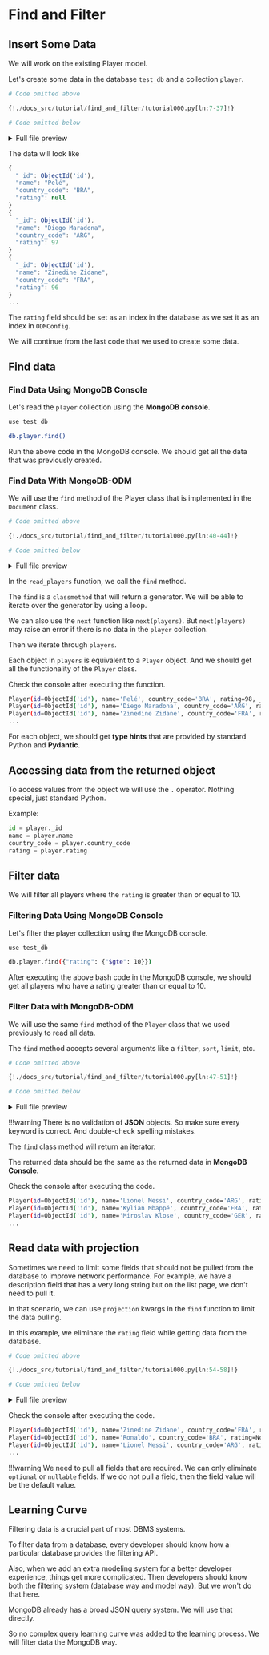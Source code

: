 # Find and Filter

## Insert Some Data

We will work on the existing Player model.

Let's create some data in the database `test_db` and a collection `player`.

```python
# Code omitted above

{!./docs_src/tutorial/find_and_filter/tutorial000.py[ln:7-37]!}

# Code omitted below
```

<details>
<summary>Full file preview</summary>
```Python
{!./docs_src/tutorial/find_and_filter/tutorial000.py!}
```
</details>

The data will look like

```js
{
  "_id": ObjectId('id'),
  "name": "Pelé",
  "country_code": "BRA",
  "rating": null
}
{
  "_id": ObjectId('id'),
  "name": "Diego Maradona",
  "country_code": "ARG",
  "rating": 97
}
{
  "_id": ObjectId('id'),
  "name": "Zinedine Zidane",
  "country_code": "FRA",
  "rating": 96
}
...
```

The `rating` field should be set as an index in the database as we set it as an index in `ODMConfig`.

We will continue from the last code that we used to create some data.

## Find data

### Find Data Using MongoDB Console

Let's read the `player` collection using the **MongoDB console**.

```bash
use test_db

db.player.find()
```

Run the above code in the MongoDB console. We should get all the data that was previously created.

### Find Data With MongoDB-ODM

We will use the `find` method of the Player class that is implemented in the `Document` class.

```python
# Code omitted above

{!./docs_src/tutorial/find_and_filter/tutorial000.py[ln:40-44]!}

# Code omitted below
```

<details>
<summary>Full file preview</summary>
```Python
{!./docs_src/tutorial/find_and_filter/tutorial000.py!}
```
</details>

In the `read_players` function, we call the `find` method.

The `find` is a `classmethod` that will return a generator. We will be able to iterate over the generator by using a loop.

We can also use the `next` function like `next(players)`. But `next(players)` may raise an error if there is no data in the `player` collection.

Then we iterate through `players`.

Each object in `players` is equivalent to a `Player` object. And we should get all the functionality of the `Player` class.

Check the console after executing the function.

```bash
Player(id=ObjectId('id'), name='Pelé', country_code='BRA', rating=98, _id=ObjectId('id'))
Player(id=ObjectId('id'), name='Diego Maradona', country_code='ARG', rating=97, _id=ObjectId('id'))
Player(id=ObjectId('id'), name='Zinedine Zidane', country_code='FRA', rating=94, _id=ObjectId('id'))
...
```

For each object, we should get **type hints** that are provided by standard Python and **Pydantic**.

## Accessing data from the returned object

To access values from the object we will use the `.` operator. Nothing special, just standard Python.

Example:

```python
id = player._id
name = player.name
country_code = player.country_code
rating = player.rating
```

## Filter data

We will filter all players where the `rating` is greater than or equal to 10.

### Filtering Data Using MongoDB Console

Let's filter the player collection using the MongoDB console.

```bash
use test_db

db.player.find({"rating": {"$gte": 10}})
```

After executing the above bash code in the MongoDB console, we should get all players who have a rating greater than or equal to 10.

### Filter Data with MongoDB-ODM

We will use the same `find` method of the `Player` class that we used previously to read all data.

The `find` method accepts several arguments like a `filter`, `sort`, `limit`, etc.

```python
# Code omitted above

{!./docs_src/tutorial/find_and_filter/tutorial000.py[ln:47-51]!}

# Code omitted below
```

<details>
<summary>Full file preview</summary>
```Python
{!./docs_src/tutorial/find_and_filter/tutorial000.py!}
```
</details>

!!!warning
There is no validation of **JSON** objects. So make sure every keyword is correct. And double-check spelling mistakes.

The `find` class method will return an iterator.

The returned data should be the same as the returned data in **MongoDB Console**.

Check the console after executing the code.

```bash
Player(id=ObjectId('id'), name='Lionel Messi', country_code='ARG', rating=91, _id=ObjectId('id'))
Player(id=ObjectId('id'), name='Kylian Mbappé', country_code='FRA', rating=91, _id=ObjectId('id'))
Player(id=ObjectId('id'), name='Miroslav Klose', country_code='GER', rating=91, _id=ObjectId('id'))
...
```

## Read data with projection

Sometimes we need to limit some fields that should not be pulled from the database to improve network performance. For example, we have a description field that has a very long string but on the list page, we don't need to pull it.

In that scenario, we can use `projection` kwargs in the `find` function to limit the data pulling.

In this example, we eliminate the `rating` field while getting data from the database.

```python
# Code omitted above

{!./docs_src/tutorial/find_and_filter/tutorial000.py[ln:54-58]!}

# Code omitted below
```

<details>
<summary>Full file preview</summary>
```Python
{!./docs_src/tutorial/find_and_filter/tutorial000.py!}
```
</details>

Check the console after executing the code.

```bash
Player(id=ObjectId('id'), name='Zinedine Zidane', country_code='FRA', rating=None, _id=ObjectId('id'))
Player(id=ObjectId('id'), name='Ronaldo', country_code='BRA', rating=None, _id=ObjectId('id'))
Player(id=ObjectId('id'), name='Lionel Messi', country_code='ARG', rating=None, _id=ObjectId('id'))
...
```

!!!warning
    We need to pull all fields that are required. We can only eliminate `optional` or `nullable` fields. If we do not pull a field, then the field value will be the default value.

## Learning Curve

Filtering data is a crucial part of most DBMS systems.

To filter data from a database, every developer should know how a particular database provides the filtering API.

Also, when we add an extra modeling system for a better developer experience, things get more complicated. Then developers should know both the filtering system (database way and model way). But we won't do that here.

MongoDB already has a broad JSON query system. We will use that directly.

So no complex query learning curve was added to the learning process. We will filter data the MongoDB way.
